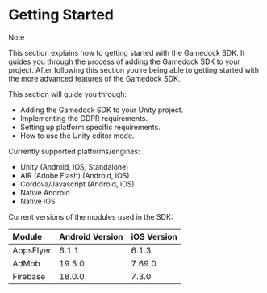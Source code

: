 # Getting Started

> [!NOTE]
> This section explains how to getting started with the Gamedock SDK. It guides you through the process of adding the Gamedock SDK to your project. After following this section you’re being able to getting started with the more advanced features of the Gamedock SDK.

This section will guide you through:

* Adding the Gamedock SDK to your Unity project.
* Implementing the GDPR requirements.
* Setting up platform specific requirements.
* How to use the Unity editor mode.

Currently supported platforms/engines:

* Unity (Android, iOS, Standalone)
* AIR (Adobe Flash) (Android, iOS)
* Cordova/Javascript (Android, iOS)
* Native Android
* Native iOS

Current versions of the modules used in the SDK:

| Module                            | Android Version         | iOS Version        |
|:----------------------------------|:------------------------|:-------------------|
| AppsFlyer                         | 6.1.1                   | 6.1.3              |
| AdMob                             | 19.5.0                  | 7.69.0             |
| Firebase                          | 18.0.0                  | 7.3.0              |


